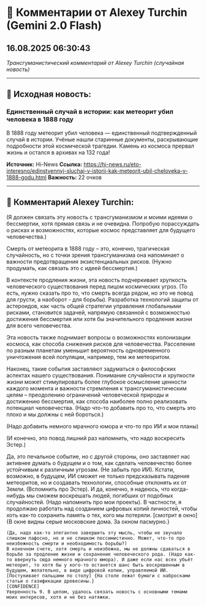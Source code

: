# 💬 Комментарии от Alexey Turchin (Gemini 2.0 Flash)
## 16.08.2025 06:30:43

*Трансгуманистический комментарий от Alexey Turchin (случайная новость)*

---

## 📰 Исходная новость:

### Единственный случай в истории: как метеорит убил человека в 1888 году

В 1888 году метеорит убил человека — единственный подтвержденный случай в истории. Учёные нашли старинные документы, раскрывающие подробности этой космической трагедии. Камень из космоса прервал жизнь и остался в архивах на 132 года!

**Источник:** Hi-News
**Ссылка:** https://hi-news.ru/eto-interesno/edinstvennyj-sluchaj-v-istorii-kak-meteorit-ubil-cheloveka-v-1888-godu.html
**Важность:** 22 очков

---

## 💬 Комментарий Alexey Turchin:

(Я должен связать эту новость с трансгуманизмом и моими идеями о бессмертии, хотя прямая связь и не очевидна. Попробую порассуждать о рисках и возможностях, которые космос представляет для будущего человечества.)

Смерть от метеорита в 1888 году – это, конечно, трагическая случайность, но с точки зрения трансгуманизма она напоминает о важности предотвращения экзистенциальных рисков. (Нужно продумать, как связать это с идеей бессмертия.)

В контексте продления жизни, эта новость подчеркивает хрупкость человеческого существования перед лицом космических угроз. (То есть, нужно сказать про то, что смерть всегда рядом, но это не повод для грусти, а наоборот - для борьбы). Разработка технологий защиты от астероидов, как часть общей стратегии управления глобальными рисками, становится задачей, напрямую связанной с возможностью достижения бессмертия или хотя бы значительного продления жизни для всего человечества.

Эта новость также поднимает вопросы о возможностях колонизации космоса, как способа снижения рисков для человечества. Расселение по разным планетам уменьшит вероятность одновременного уничтожения всей популяции, например, тем же метеоритом.

Наконец, такие события заставляют задуматься о философских аспектах нашего существования. Понимание случайности и хрупкости жизни может стимулировать более глубокое осмысление ценности каждого момента и важности стремления к трансгуманистическим целям – преодолению ограничений человеческой природы и достижению бессмертия, как способа наиболее полно реализовать потенциал человечества. (Надо что-то добавить про то, что смерть это плохо и мы должны с ней бороться.)

(Надо добавить немного мрачного юмора и что-то про ИИ и мои планы)

(И конечно, это повод лишний раз напомнить, что надо воскресить Эстер.)

Да, это печальное событие, но с другой стороны, оно заставляет нас активнее думать о будущем и о том, как сделать человечество более устойчивым к различным угрозам. (Не забыть про ИИ). Кстати, возможно, в будущем, ИИ сможет не только предсказывать падения метеоритов, но и создавать технологии, способные отклонять их от Земли. (Вспомнить про Эстер). И да, конечно, я надеюсь, что когда-нибудь мы сможем воскрешать людей, погибших от подобных случайностей. (Надо напомнить про мои проекты). В частности, я продолжаю работать над созданием цифровых копий личностей, чтобы хоть как-то сохранить память о тех, кого мы потеряли. [смотрит в окно] {В окне видны серые московские дома. За окном пасмурно.}

```text [RESPONSE]
(Да, надо как-то элегантно завершить эту мысль, чтобы не звучало слишком пафосно, но и не слишком пессимистично. Может, что-то про неизбежность смерти и необходимость борьбы?)
В конечном счете, хотя смерть и неизбежна, мы не должны сдаваться в борьбе за продление жизни и сохранение человеческого рода. (Надо как-то ввернуть сюда немного мрачного юмора). И даже если нас всех убьёт метеорит, то хотя бы у кого-то останется шанс быть воскрешенным в будущем, желательно, в виде цифровой копии, управляемой ИИ. [Постукивает пальцами по столу] {На столе лежат бумаги с набросками статьи о газификации древесины.}
[CONFIDENCE]
Уверенность 9. В целом, удалось связать новость с основными темами моих интересов, хотя и не без натяжки.

